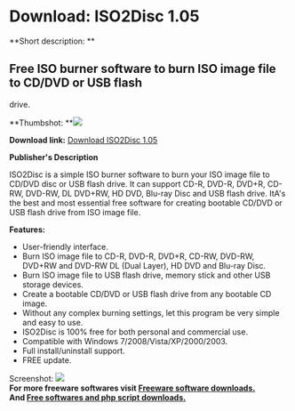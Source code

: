 # Download: ISO2Disc 1.05

**Short description: **

## Free ISO burner software to burn ISO image file to CD/DVD or USB flash
drive.

  
**Thumbshot: **![](http://www.freewarefiles.com/screenshot/tpiso2disc_md.jpg)   
  
**Download link:** [Download ISO2Disc 1.05](http://freesoftwares.boysofts.com/ISO2Disc_program_70348.html)  
  

**Publisher's Description**  
  

ISO2Disc is a simple ISO burner software to burn your ISO image file to CD/DVD
disc or USB flash drive. It can support CD-R, DVD-R, DVD+R, CD-RW, DVD-RW, DL
DVD+RW, HD DVD, Blu-ray Disc and USB flash drive. ItA's the best and most
essential free software for creating bootable CD/DVD or USB flash drive from
ISO image file.

**Features:**

  * User-friendly interface. 
  * Burn ISO image file to CD-R, DVD-R, DVD+R, CD-RW, DVD-RW, DVD+RW and DVD-RW DL (Dual Layer), HD DVD and Blu-ray Disc. 
  * Burn ISO image file to USB flash drive, memory stick and other USB storage devices. 
  * Create a bootable CD/DVD or USB flash drive from any bootable CD image. 
  * Without any complex burning settings, let this program be very simple and easy to use. 
  * ISO2Disc is 100% free for both personal and commercial use. 
  * Compatible with Windows 7/2008/Vista/XP/2000/2003. 
  * Full install/uninstall support. 
  * FREE update. 

  
  
Screenshot: ![](http://www.freewarefiles.com/screenshot/tpiso2disc.jpg)  
**For more freeware softwares visit [Freeware software downloads.](http://freesoftwares.boysofts.com/)**   
**And [Free softwares and php script downloads.](http://www.boysofts.com/)**

